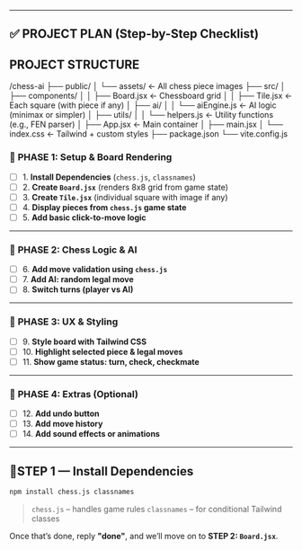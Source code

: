 
---

## ✅ PROJECT PLAN (Step-by-Step Checklist)

## PROJECT STRUCTURE
/chess-ai
├── public/
│   └── assets/          ← All chess piece images
├── src/
│   ├── components/
│   │   ├── Board.jsx     ← Chessboard grid
│   │   ├── Tile.jsx      ← Each square (with piece if any)
│   ├── ai/
│   │   └── aiEngine.js   ← AI logic (minimax or simpler)
│   ├── utils/
│   │   └── helpers.js    ← Utility functions (e.g., FEN parser)
│   ├── App.jsx           ← Main container
│   ├── main.jsx
│   └── index.css         ← Tailwind + custom styles
├── package.json
└── vite.config.js


### 📁 **PHASE 1: Setup & Board Rendering**

* [ ] 1\. **Install Dependencies** (`chess.js`, `classnames`)
* [ ] 2\. **Create `Board.jsx`** (renders 8x8 grid from game state)
* [ ] 3\. **Create `Tile.jsx`** (individual square with image if any)
* [ ] 4\. **Display pieces from `chess.js` game state**
* [ ] 5\. **Add basic click-to-move logic**

---

### 🧠 **PHASE 2: Chess Logic & AI**

* [ ] 6\. **Add move validation using `chess.js`**
* [ ] 7\. **Add AI: random legal move**
* [ ] 8\. **Switch turns (player vs AI)**

---

### 🎨 **PHASE 3: UX & Styling**

* [ ] 9\. **Style board with Tailwind CSS**
* [ ] 10\. **Highlight selected piece & legal moves**
* [ ] 11\. **Show game status: turn, check, checkmate**

---

### 🎁 **PHASE 4: Extras (Optional)**

* [ ] 12\. **Add undo button**
* [ ] 13\. **Add move history**
* [ ] 14\. **Add sound effects or animations**

---

## 🧱STEP 1 — Install Dependencies

```bash
npm install chess.js classnames
```

> `chess.js` – handles game rules
> `classnames` – for conditional Tailwind classes

Once that’s done, reply **"done"**, and we’ll move on to **STEP 2: `Board.jsx`**.
